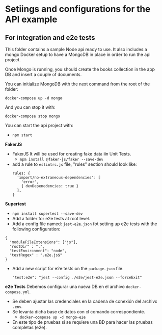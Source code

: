 # Setiings and configurations for the API example

## For integration and e2e tests
This folder contains a sample Node api ready to use. It also includes a mongo Docker setup to have a MongoDB in place in order to run the api project.

Once Mongo is running, you should create the books collection in the app DB and insert a couple of documents.

You can initialize MongoDB with the next command from the root of the folder:

 `docker-compose up -d mongo`

And you can stop it with:

 `docker-compose stop mongo`

You can start the api project with:
- ``npm start``

__FakerJS__
- FakerJS It will be used for creating fake data iin Unit Tests.
  - `npm install @faker-js/faker --save-dev`
- add a rule to `eslintrc.js` file, "rules" section should look like:
  ```
  rules: {
    'import/no-extraneous-dependencies': [
      'error',
      { devDepenedencies: true }
    ],
  }
  ```

__Supertest__
  - `npm install supertest --save-dev`
  - Add a folder for e2e tests at root level.
  - Add a config file named: `jest-e2e.json` fot setting up e2e tests with the following configuration:
  ```
  {
    "moduleFileExtensions": ["js"],
    "rootDir" : ".",
    "testEnvironment": "node",
    "testRegex" : ".e2e.js$"
  }
  ```

  - Add a new script for e2e tests on the `package.json` file:
    ```
    "test:e2e": "jest --config ./e2e/jest-e2e.json --forceExit"
    ```

__e2e Tests__
Debemos configurar una nueva DB en el archivo `docker-compose.yml`.
- Se deben ajustar las credenciales en la cadena de conexión del archivo `.env`.
- Se levanta dicha base de datos con cl comando correspondiente.
  - `docker-compose up -d mongo-e2e`
- En este tipo de pruebas sí se requiere una BD para hacer las pruebas completas (e2e).
